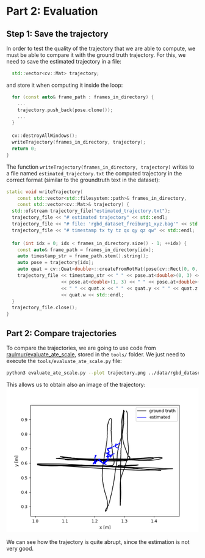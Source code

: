 # Part 2: Evaluation

## Step 1: Save the trajectory
In order to test the quality of the trajectory that we are able to compute, we must be able to compare it with the ground truth trajectory. For this, we need to save the estimated trajectory in a file:
````c++
  std::vector<cv::Mat> trajectory;
````
and store it when computing it inside the loop:
```c++
  for (const auto& frame_path : frames_in_directory) {
    ...
    trajectory.push_back(pose.clone());
    ...
  }

  cv::destroyAllWindows();
  writeTrajectory(frames_in_directory, trajectory);
  return 0;
}
```
The function `writeTrajectory(frames_in_directory, trajectory)` writes to a file named `estimated_trajectory.txt` the computed trajectory in the correct format (similar to the groundtruth text in the dataset):
```c++
static void writeTrajectory(
    const std::vector<std::filesystem::path>& frames_in_directory,
    const std::vector<cv::Mat>& trajectory) {
  std::ofstream trajectory_file("estimated_trajectory.txt");
  trajectory_file << "# estimated trajectory" << std::endl;
  trajectory_file << "# file: 'rgbd_dataset_freiburg1_xyz.bag'" << std::endl;
  trajectory_file << "# timestamp tx ty tz qx qy qz qw" << std::endl;

  for (int idx = 0; idx < frames_in_directory.size() - 1; ++idx) {
    const auto& frame_path = frames_in_directory[idx];
    auto timestamp_str = frame_path.stem().string();
    auto pose = trajectory[idx];
    auto quat = cv::Quat<double>::createFromRotMat(pose(cv::Rect(0, 0, 3, 3)));
    trajectory_file << timestamp_str << " " << pose.at<double>(0, 3) << " "
                    << pose.at<double>(1, 3) << " " << pose.at<double>(2, 3)
                    << " " << quat.x << " " << quat.y << " " << quat.z << " "
                    << quat.w << std::endl;
  }
  trajectory_file.close();
}
```

## Part 2: Compare trajectories
To compare the trajectories, we are going to use code from [raulmur/evaluate_ate_scale](https://github.com/raulmur/evaluate_ate_scale), stored in the `tools/` folder. We just need to execute the `tools/evaluate_ate_scale.py` file:
```bash
python3 evaluate_ate_scale.py --plot trajectory.png ../data/rgbd_dataset_freiburg1_xyz/groundtruth.txt ../estimated_trajectory.txt 
```
This allows us to obtain also an image of the trajectory:
![Trajectory](./img/2_Evaluation.png)

We can see how the trajectory is quite abrupt, since the estimation is not very good.